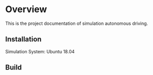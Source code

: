 # Overview

This is the project documentation of simulation autonomous driving.

## Installation
Simulation System: Ubuntu 18.04



## Build




